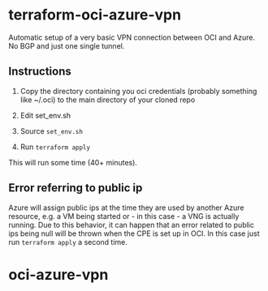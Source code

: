 # terraform-oci-azure-vpn
Automatic setup of a very basic VPN connection between OCI and Azure. No BGP and just one single tunnel.

## Instructions

1. Copy the directory containing you oci credentials (probably something like ~/.oci) to the main directory of your cloned repo

2. Edit set_env.sh

3. Source `set_env.sh`

4. Run `terraform apply`

This will run some time (40+ minutes).

## Error referring to public ip 

Azure will assign public ips at the time they are used by another Azure resource, e.g. a VM being started or - in this case - a VNG is actually running. Due to this behavior, it can happen that an error related to public ips being null will be thrown when the CPE is set up in OCI. In this case just run `terraform apply` a second time.



# oci-azure-vpn
